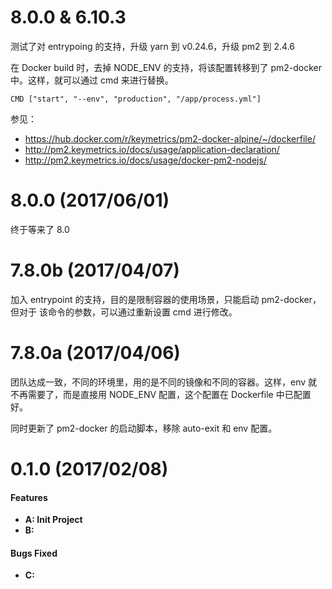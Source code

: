 # 8.0.0 & 6.10.3

测试了对 entrypoing 的支持，升级 yarn 到 v0.24.6，升级 pm2 到 2.4.6

在 Docker build 时，去掉 NODE_ENV 的支持，将该配置转移到了 pm2-docker 中。这样，就可以通过 cmd 来进行替换。

```
CMD ["start", "--env", "production", "/app/process.yml"]
```


参见：
- https://hub.docker.com/r/keymetrics/pm2-docker-alpine/~/dockerfile/
- http://pm2.keymetrics.io/docs/usage/application-declaration/
- http://pm2.keymetrics.io/docs/usage/docker-pm2-nodejs/

# 8.0.0  (2017/06/01)

终于等来了 8.0

# 7.8.0b (2017/04/07)

加入 entrypoint 的支持，目的是限制容器的使用场景，只能启动 pm2-docker，但对于 该命令的参数，可以通过重新设置 cmd 进行修改。

# 7.8.0a (2017/04/06)

团队达成一致，不同的环境里，用的是不同的镜像和不同的容器。这样，env 就不再需要了，而是直接用 NODE_ENV 配置，这个配置在 Dockerfile 中已配置好。

同时更新了 pm2-docker 的启动脚本，移除 auto-exit 和 env 配置。

# 0.1.0 (2017/02/08)

#### Features

- **A: Init Project**
- **B:**

#### Bugs Fixed

- **C:**
